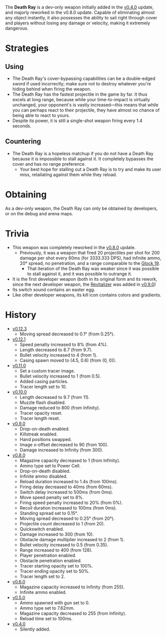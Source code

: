<DevWeapon />

The **Death Ray** is a dev-only weapon initially added in the [v0.4.0](https://github.com/HasangerGames/suroi/releases/tag/v0.4.0) update, and majorly reworked in the v0.8.0 update. Capable of eliminating almost any object instantly, it also possesses the ability to sail right through cover and players without losing any damage or velocity, making it extremely dangerous.

# Strategies

## Using

- The Death Ray's cover-bypassing capabilities can be a double-edged sword if used incorrectly; make sure not to destroy whatever you're hiding behind when firing the weapon.
- The Death Ray has the fastest projectile in the game by far. It thus excels at long range, because while your time-to-impact is virtually unchanged, your opponent's is vastly increased—this means that while you can perhaps react to their projectile, they have almost no chance of being able to react to yours.
- Despite its power, it is still a single-shot weapon firing every 1.4 seconds.

## Countering

- The Death Ray is a hopeless matchup if you do not have a Death Ray because it is impossible to stall against it. It completely bypasses the cover and has no range preference.
  - Your best hope for stalling out a Death Ray is to try and make its user miss, retaliating against them while they reload.

# Obtaining

As a dev-only weapon, the Death Ray can only be obtained by developers, or on the debug and arena maps.

# Trivia

- This weapon was completely reworked in the [v0.8.0](https://github.com/HasangerGames/suroi/releases/tag/v0.8.0) update.
  - Previously, it was a weapon that fired 20 projectiles per shot for 200 damage per shot every 60ms (for 3333.333 DPS), had infinite ammo, 20° spread, no penetration, and a range comparable to the [Glock 19](/weapons/guns/g19).
    - That iteration of the Death Ray was weaker since it was possible to stall against it, and it was possible to outrange it.
- It is the first developer weapon (both in its original form and its rework, since the next developer weapon, the [Revitalizer](/weapons/guns/revitalizer) was added in [v0.9.0](https://github.com/HasangerGames/suroi/releases/tag/v0.9.0))
- Its switch sound contains an easter egg.
- Like other developer weapons, its kill icon contains colors and gradients.

# History

- [v0.12.3](https://github.com/HasangerGames/suroi/releases/tag/v0.12.3)
  - Moving spread decreased to 0.1° (from 0.25°).
- [v0.12.1](https://github.com/HasangerGames/suroi/releases/tag/v0.12.1)
  - Speed penalty increased to 8% (from 4%).
  - Length decreased to 8.7 (from 9.7).
  - Bullet velocity increased to 4 (from 1).
  - Casing spawn moved to (4.5, 0.6) (from (0, 0)).
- [v0.11.0](https://github.com/HasangerGames/suroi/releases/tag/v0.11.0)
  - Set a custom tracer image.
  - Bullet velocity increased to 1 (from 0.5).
  - Added casing particles.
  - Tracer length set to 10.
- [v0.10.0](https://github.com/HasangerGames/suroi/releases/tag/v0.10.0)
  - Length decreased to 9.7 (from 11).
  - Muzzle flash disabled.
  - Damage reduced to 800 (from Infinity).
  - Tracer opacity reset.
  - Tracer length reset.
- [v0.9.0](https://github.com/HasangerGames/suroi/releases/tag/v0.9.0)
  - Drop-on-death enabled.
  - Killstreak enabled.
  - Hand positions swapped.
  - Image x-offset decreased to 90 (from 100).
  - Damage increased to Infinity (from 300).
- [v0.8.0](https://github.com/HasangerGames/suroi/releases/tag/v0.8.0)
  - Magazine capacity decreased to 1 (from Infinity).
  - Ammo type set to Power Cell.
  - Drop-on-death disabled.
  - Infinite ammo disabled.
  - Reload duration increased to 1.4s (from 100ms).
  - Firing delay decreased to 40ms (from 60ms).
  - Switch delay increased to 500ms (from 0ms).
  - Move speed penalty set to 8%.
  - Firing speed penalty increased to 20% (from 0%).
  - Recoil duration increased to 100ms (from 0ms).
  - Standing spread set to 0.15°.
  - Moving spread decreased to 0.25° (from 20°).
  - Projectile count decreased to 1 (from 20).
  - Quickswitch enabled.
  - Damage increased to 300 (from 10).
  - Obstacle damage multiplier increased to 2 (from 1).
  - Bullet velocity increased to 0.5 (from 0.35).
  - Range increased to 400 (from 128).
  - Player penetration enabled.
  - Obstacle penetration enabled.
  - Tracer starting opacity set to 100%.
  - Tracer ending opacity set to 50%.
  - Tracer length set to 2.
- [v0.6.0](https://github.com/HasangerGames/suroi/releases/tag/v0.6.0)
  - Magazine capacity increased to Infinity (from 255).
  - Infinite ammo enabled.
- [v0.5.0](https://github.com/HasangerGames/suroi/releases/tag/v0.5.0)
  - Ammo spawned with gun set to 0.
  - Ammo type set to 7.62mm.
  - Magazine capacity decreased to 255 (from Infinity).
  - Reload time set to 100ms.
- [v0.4.0](https://github.com/HasangerGames/suroi/releases/tag/v0.4.0)
  - Silently added.
